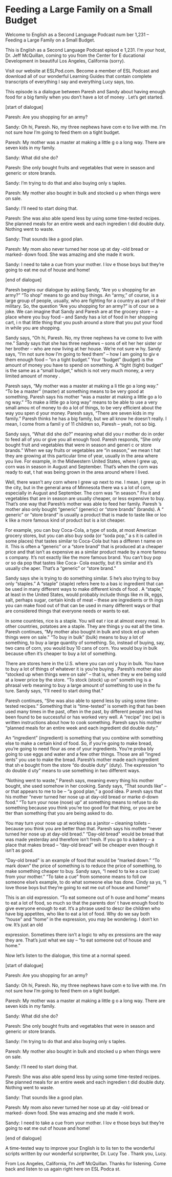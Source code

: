 # Feeding a Large Family on a Small Budget

Welcome to English as a Second Language Podcast num ber 1,231 – Feeding a Large Family on a Small Budget.

This is English as a Second Language Podcast episod e 1,231. I’m your host, Dr. Jeff McQuillan, coming to you from the Center for E ducational Development in beautiful Los Angeles, California (sorry).

Visit our website at ESLPod.com. Become a member of  ESL Podcast and download all of our wonderful Learning Guides that contain complete transcripts of everything I say and everything Lucy says, too.

This episode is a dialogue between Paresh and Sandy  about having enough food for a big family when you don’t have a lot of money . Let’s get started.

[start of dialogue]

Paresh: Are you shopping for an army?

Sandy: Oh hi, Paresh. No, my three nephews have com e to live with me. I’m not sure how I’m going to feed them on a tight budget.

Paresh: My mother was a master at making a little g o a long way. There are seven kids in my family.

Sandy: What did she do?

Paresh: She only bought fruits and vegetables that were in season and generic or store brands.

Sandy: I’m trying to do that and also buying only s taples.

Paresh: My mother also bought in bulk and stocked u p when things were on sale.

Sandy: I’ll need to start doing that.

Paresh: She was also able spend less by using some time-tested recipes. She planned meals for an entire week and each ingredien t did double duty. Nothing went to waste.

Sandy: That sounds like a good plan.

 Paresh: My mom also never turned her nose up at day -old bread or marked- down food. She was amazing and she made it work.

Sandy: I need to take a cue from your mother. I lov e those boys but they’re going to eat me out of house and home!

[end of dialogue]

Paresh begins our dialogue by asking Sandy, “Are yo u shopping for an army?” “To shop” means to go and buy things. An “army,” of  course, is a large group of people, usually, who are fighting for a country as part of their military. So, the question “Are you shopping for an army?” is of cour se a joke. We can imagine that Sandy and Paresh are at the grocery store – a place where you buy food – and Sandy has a lot of food in her shopping cart, i n that little thing that you push around a store that you put your food in while you are shopping.

Sandy says, “Oh hi, Paresh. No, my three nephews ha ve come to live with me.” Sandy says that she has three nephews – sons of eit her her sister or her brother – who are now living at her house. We’re not sure w hy. Sandy says, “I’m not sure how I’m going to feed them” – how I am going to giv e them enough food – “on a tight budget.” Your “budget” (budget) is the amount  of money you have to spend on something. A “tight (tight) budget” is the same as a “small budget,” which is not very much money, a very limited amount of money .

Paresh says, “My mother was a master at making a li ttle go a long way.” “To be a master” (master) at something means to be very good  at something. Paresh says his mother “was a master at making a little go a lo ng way.” “To make a little go a long way” means to be able to use a very small amou nt of money to do a lot of things, to be very efficient about the way you spen d your money. Paresh says, “There are seven kids in my family.” Paresh thinks he has a big family, but we all know he doesn’t really. I mean, I come from a famil y of 11 children so, Paresh – yeah, not so big.

Sandy says, “What did she do?” meaning what did you r mother do in order to feed all of you or give you all enough food. Paresh  responds, “She only bought fruit and vegetables that were in season and generi c or store brands.” When we say fruits or vegetables are “in season,” we mean t hat they are growing at this particular time of year, usually in the area where you live. For example, in the Midwestern United States, where I grew up, corn was  in season in August and September. That’s when the corn was ready to eat, t hat was being grown in the area around where I lived.

 Well, there wasn’t any corn where I grew up next to  me. I mean, I grew up in the city, but in the general area of Minnesota there wa s a lot of corn, especially in August and September. The corn was “in season.” Fru it and vegetables that are in season are usually cheaper, or less expensive to  buy. That’s one way that Paresh’s mother was able to feed her family. Paresh ’s mother also only bought “generic” (generic) or “store brands” (brands). A “ generic” or “store brand” is usually a product that is made to taste like or loo k like a more famous kind of product but is a lot cheaper.

For example, you can buy Coca-Cola, a type of soda,  at most American grocery stores, but you can also buy soda (or “soda pop,” a s it is called in some places) that tastes similar to Coca-Cola but has a differen t name on it. This is often a “generic” or a “store brand” that is produced at a cheaper price and that isn’t as expensive as a similar product made by a more famou s company. It’s not exactly like the more famous brand. You can’t buy pop or so da pop that tastes like Coca- Cola exactly, but it’s similar and it’s usually che aper. That’s a “generic” or “store brand.”

Sandy says she is trying to do something similar. S he’s also trying to buy only “staples.” A “staple” (staple) refers here to a bas ic ingredient that can be used in many different ways to make different kinds of food . A “staple,” at least in the United States, would probably include things like m ilk, eggs, salt, perhaps sugar, certain kinds of meat – these are ingredients or th ings you can make food out of that can be used in many different ways or that are  considered things that everyone needs or wants to eat.

In some countries, rice is a staple. You will eat r ice at almost every meal. In other countries, potatoes are a staple. They are things y ou eat all the time. Paresh continues, “My mother also bought in bulk and stock ed up when things were on sale.” “To buy in bulk” (bulk) means to buy a lot of something, to buy a large quantity of something. So, instead of buying, say, two cans of corn, you would buy 10 cans of corn. You would buy in bulk because often it’s cheaper to buy a lot of something.

There are stores here in the U.S. where you can onl y buy in bulk. You have to buy a lot of things of whatever it is you’re buying . Paresh’s mother also “stocked up when things were on sale” – that is, when they w ere being sold at a lower price by the store. “To stock (stock) up on” someth ing is a phrasal verb meaning to buy a large amount of something to use in the fu ture. Sandy says, “I’ll need to start doing that.”

Paresh continues, “She was also able to spend less by using some time-tested recipes.” Something that is “time-tested” is someth ing that has been used many times in the past, often in the past, by different people and has been found to be successful or has worked very well. A “recipe” (rec ipe) is written instructions about how to cook something. Paresh says his mother  “planned meals for an entire week and each ingredient did double duty.”

An “ingredient” (ingredient) is something that you combine with something else to make a certain kind of food. So, if you’re going to  make bread, you’re going to need flour as one of your ingredients. You’re proba bly going to use eggs and water and a few other things. Those are all “ingred ients” you use to make the bread. Paresh’s mother made each ingredient that sh e bought from the store “do double duty” (duty). The expression “to do double d uty” means to use something in two different ways.

“Nothing went to waste,” Paresh says, meaning every thing his mother bought, she used somehow in her cooking. Sandy says, “That sounds like” – or that appears to me to be – “a good plan,” a good idea. P aresh says that his mother “never turned her nose up at day-old bread or marke d-down food.” “To turn your nose (nose) up” at something means to refuse to do something because you think you’re too good for that thing, or you are be tter than something that you are being asked to do.

You may turn your nose up at working as a janitor –  cleaning toilets – because you think you are better than that. Paresh says his  mother “never turned her nose up at day-old bread.” “Day-old bread” would be  bread that was made yesterday and therefore isn’t fresh. If you go to a  bakery – a place that makes bread – “day-old bread” will be cheaper even though  it isn’t as good.

“Day-old bread” is an example of food that would be  “marked down.” “To mark down” the price of something is to reduce the price  of something, to make something cheaper to buy. Sandy says, “I need to ta ke a cue (cue) from your mother.” “To take a cue” from someone means to foll ow someone else’s example, to do what someone else has done. Cindy sa ys, “I love those boys but they’re going to eat me out of house and home!”

This is an old expression. “To eat someone out of h ouse and home” means to eat a lot of food, so much so that the parents don’ t have enough food to give everyone enough to eat. It’s a phrase used to descr ibe children who have big appetites, who like to eat a lot of food. Why do we  say both “house” and “home” in the expression, you may be wondering. I don’t kn ow. It’s just an old

expression. Sometimes there isn’t a logic to why ex pressions are the way they are. That’s just what we say – “to eat someone out of house and home.”

Now let’s listen to the dialogue, this time at a normal speed.

[start of dialogue]

Paresh: Are you shopping for an army?

Sandy: Oh hi, Paresh. No, my three nephews have com e to live with me. I’m not sure how I’m going to feed them on a tight budget.

Paresh: My mother was a master at making a little g o a long way. There are seven kids in my family.

Sandy: What did she do?

Paresh: She only bought fruits and vegetables that were in season and generic or store brands.

Sandy: I’m trying to do that and also buying only s taples.

Paresh: My mother also bought in bulk and stocked u p when things were on sale.

Sandy: I’ll need to start doing that.

Paresh: She was also able spend less by using some time-tested recipes. She planned meals for an entire week and each ingredien t did double duty. Nothing went to waste.

Sandy: That sounds like a good plan.

Paresh: My mom also never turned her nose up at day -old bread or marked- down food. She was amazing and she made it work.

Sandy: I need to take a cue from your mother. I lov e those boys but they’re going to eat me out of house and home!

[end of dialogue]

A time-tested way to improve your English is to lis ten to the wonderful scripts written by our wonderful scriptwriter, Dr. Lucy Tse . Thank you, Lucy.

 From Los Angeles, California, I’m Jeff McQuillan. Thanks for listening. Come back and listen to us again right here on ESL Podca st.

